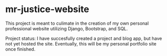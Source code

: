 # mr-justice-website
This project is meant to culimate in the creation of my own personal professional website utilizing Django, Bootstrap, and SQL.

Project status: 
I have succesfully created a project and blog app, but have not yet hosted the site. Eventually, this will be my personal portfolio site once finished.
